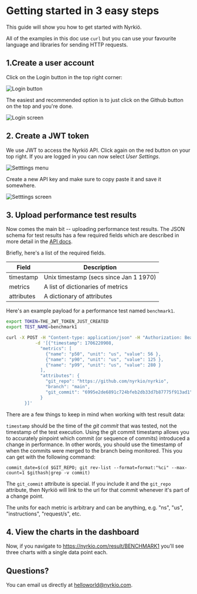 # Getting started in 3 easy steps

This guide will show you how to get started with Nyrkiö.

All of the examples in this doc use `curl` but you can use your favourite language and libraries for sending HTTP requests.

## 1.Create a user account

Click on the Login button in the top right corner:

![Login button](/src/static/getting-started-login-button.png)

The easiest and recommended option is to just click on the Github button on the top and you're done.

![Login screen](/src/static/getting-started-login.png)

## 2. Create a JWT token

We use JWT to access the Nyrkiö API. Click again on the red button on your top right. If you are
logged in you can now select _User Settings_.

![Setttings menu](/src/static/getting-started-UserSettings.png)

Create a new API key and make sure to copy paste it and save it somewhere.

![Setttings screen](/src/static/getting-started-API-key.png)

## 3. Upload performance test results

Now comes the main bit -- uploading performance test results. The JSON schema for test results has a few required fields which are described in more detail in the [API docs](/openapi).

Briefly, here's a list of the required fields.

| Field      | Description                            |
| ---------- | -------------------------------------- |
| timestamp  | Unix timestamp (secs since Jan 1 1970) |
| metrics    | A list of dictionaries of metrics      |
| attributes | A dictionary of attributes             |

Here's an example payload for a performance test named `benchmark1`.

```bash
export TOKEN=THE_JWT_TOKEN_JUST_CREATED
export TEST_NAME=benchmark1

curl -X POST -H "Content-type: application/json" -H "Authorization: Bearer $TOKEN" https://nyrkio.com/api/v0/result/$TEST_NAME \
           -d '[{"timestamp": 1706220908,
             "metrics": [
               {"name": "p50", "unit": "us", "value": 56 },
               {"name": "p90", "unit": "us", "value": 125 },
               {"name": "p99", "unit": "us", "value": 280 }
             ],
             "attributes": {
               "git_repo": "https://github.com/nyrkio/nyrkio",
               "branch": "main",
               "git_commit": "6995e2de6891c724bfeb2db33d7b87775f913ad1",
             }
       }]'
```

There are a few things to keep in mind when working with test result data:

`timestamp` should be the time of the _git commit_ that was tested, not the timestamp of the test execution. Using the git commit timestamp allows you to accurately pinpoint which commit (or sequence of commits) introduced a change in performance. In other words, you should use the timestamp of when the commits were merged to the branch being monitored. This you can get with the following command:

    commit_date=$(cd $GIT_REPO; git rev-list --format=format:"%ci" --max-count=1 $githash|grep -v commit)

The `git_commit` attribute is special. If you include it and the `git_repo` attribute, then Nyrkiö will link to the url for that commit whenever it's part of a change point.

The units for each metric is arbitrary and can be anything, e.g. "ns", "us", "instructions", "request/s", etc.

## 4. View the charts in the dashboard

Now, if you navigate to https://nyrkio.com/result/BENCHMARK1 you'll see three charts with a single data point each.

## Questions?

You can email us directly at [helloworld@nyrkio.com](mailto:helloworld@nyrkio.com).
